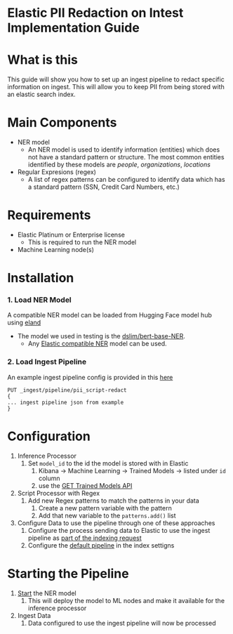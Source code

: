 # Elastic PII Redaction on Intest Implementation Guide

# What is this
This guide will show you how to set up an ingest pipeline to redact specific information on ingest. This will allow you to keep PII from being stored with an elastic search index.


# Main Components
- NER model
    - An NER model is used to identify information (entities) which does not have a standard pattern or structure. The most common entities identified by these models are _people_, _organizations_, _locations_ 
- Regular Expresions (regex)
    - A list of regex patterns can be configured to identify data which has a standard pattern (SSN, Credit Card Numbers, etc.)

# Requirements
- Elastic Platinum or Enterprise license
    - This is required to run the NER model
- Machine Learning node(s)

# Installation

### 1. Load NER Model
A compatible NER model can be loaded from Hugging Face model hub using [eland](https://github.com/elastic/eland)
- The model we used in testing is the [dslim/bert-base-NER](https://huggingface.co/dslim/bert-base-NER).
    - Any [Elastic compatible NER](https://www.elastic.co/guide/en/machine-learning/current/ml-nlp-model-ref.html#ml-nlp-model-ref-ner) model can be used.

### 2. Load Ingest Pipeline
An example ingest pipeline config is provided in this [here](https://github.com/jeffvestal/pii_redaction/blob/main/configuration/ingest_pipeline.pii_redact.json)
```
PUT _ingest/pipeline/pii_script-redact
{
... ingest pipeline json from example
}
```

# Configuration
1. Inference Processor
    1. Set `model_id` to the id the model is stored with in Elastic
        1. Kibana -> Machine Learning -> Trained Models -> listed under `id` column
        2. use the [GET Trained Models API](https://www.elastic.co/guide/en/elasticsearch/reference/8.6/get-trained-models.html#get-trained-models)
1. Script Processor with Regex
    1. Add new Regex patterns to match the patterns in your data
        1. Create a new pattern variable with the pattern
        2. Add that new variable to the `patterns.add()` list
5. Configure Data to use the pipeline through one of these approaches
    1. Configure the process sending data to Elastic to use the ingest pipeline as [part of the indexing request](https://www.elastic.co/guide/en/elasticsearch/reference/current/ingest.html#add-pipeline-to-indexing-request)
    2. Configure the [default pipeline](https://www.elastic.co/guide/en/elasticsearch/reference/current/ingest.html#set-default-pipeline) in the index settigns

# Starting the Pipeline
1. [Start](https://www.elastic.co/guide/en/machine-learning/current/ml-nlp-deploy-models.html#ml-nlp-deploy-model) the NER model
    1. This will deploy the model to ML nodes and make it available for the inference processor
1. Ingest Data
    1. Data configured to use the ingest pipeline will now be processed
 














